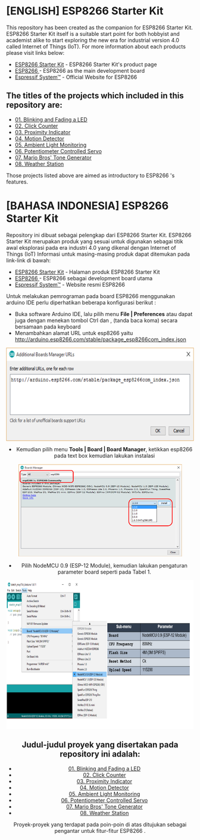 # [ENGLISH] ESP8266  Starter Kit
This repository has been created as the companion for ESP8266  Starter Kit.
ESP8266  Starter Kit itself is a suitable start point for both hobbyist and academist alike to start exploring the new era for industrial version 4.0 called Internet of Things (IoT).
For more information about each products please visit links below:
* [ESP8266  Starter Kit](http://digiwarestore.com/en/) - ESP8266  Starter Kit's product page
* [ESP8266 ](https://www.arduino.cc/en/Main/ArduinoBoard101) - ESP8266  as the main development board
* [Espressif System™](http://espressif.com/en) - Official Website for ESP8266 

## The titles of the projects which included in this repository are:
* [01. Blinking and Fading a LED](/01_Blinking_and_Fading_a_LED)
* [02. Click Counter](/02_Click_Counter)
* [03. Proximity Indicator](/03_Proximity_Indicator)
* [04. Motion Detector](/04_Motion_Detector)
* [05. Ambient Light Monitoring](/05_Ambient_Light_Monitoring)
* [06. Potentiometer Controlled Servo](/06_Potentiometer_Controlled_Servo)
* [07. Mario Bros' Tone Generator](/07_Mario_Bros_Tone_Generator)
* [08. Weather Station](/08_Weather_Station)

Those projects listed above are aimed as introductory to ESP8266 's features.

# [BAHASA INDONESIA] ESP8266  Starter Kit
Repository ini dibuat sebagai pelengkap dari ESP8266  Starter Kit.
ESP8266  Starter Kit merupakan produk yang sesuai untuk digunakan sebagai titik awal eksplorasi pada era industri 4.0 yang dikenal dengan Internet of Things (IoT) 
Informasi untuk masing-masing produk dapat ditemukan pada link-link di bawah: 
* [ESP8266  Starter Kit](http://digiwarestore.com/en/) - Halaman produk ESP8266  Starter Kit
* [ESP8266 ](https://www.arduino.cc/en/Main/ArduinoBoard101) - ESP8266  sebagai development board utama
* [Espressif System™](http://espressif.com/en) - Website resmi ESP8266 

Untuk melakukan pemrograman pada board ESP8266  menggunakan arduino IDE perlu diperhatikan beberapa konfigurasi berikut :
* Buka software Arduino IDE, lalu pilih menu **File | Preferences** atau dapat juga dengan menekan tombol Ctrl dan , (tanda baca koma) secara bersamaan pada keyboard
* Menambahkan alamat URL untuk esp8266 yaitu http://arduino.esp8266.com/stable/package_esp8266com_index.json

<div style="text-align:center"><img src="/images/additional_url.png" height="250" align ="center"/><div/>

* Kemudian pilih menu **Tools | Board | Board Manager**, ketikkan esp8266 pada text box kemudian lakukan instalasi
<div style="text-align:center"><img src="/images/esp8266_package.PNG" height="250" align ="center"/><div/>

* Pilih NodeMCU 0.9 (ESP-12 Module), kemudian lakukan pengaturan parameter board seperti pada Tabel 1.

<img src="/images/configuration_table.PNG" height="400" align ="center">


## Judul-judul proyek yang disertakan pada repository ini adalah:
* [01. Blinking and Fading a LED](/01_Blinking_and_Fading_a_LED)
* [02. Click Counter](/02_Click_Counter)
* [03. Proximity Indicator](/03_Proximity_Indicator)
* [04. Motion Detector](/04_Motion_Detector)
* [05. Ambient Light Monitoring](/05_Ambient_Light_Monitoring)
* [06. Potentiometer Controlled Servo](/06_Potentiometer_Controlled_Servo)
* [07. Mario Bros' Tone Generator](/07_Mario_Bros_Tone_Generator)
* [08. Weather Station](/08_Weather_Station)

Proyek-proyek yang terdapat pada poin-poin di atas ditujukan sebagai pengantar untuk fitur-fitur ESP8266 .
